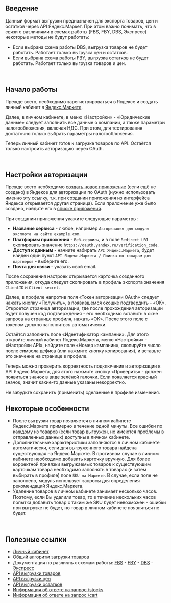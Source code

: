 Введение
---

Данный формат выгрузки предназначен для экспорта товаров, цен и остатков через API Яндекс.Маркет. При этом важно понимать, что в связи с различиями в схемах работы (FBS, FBY, DBS, Экспресс) некоторые методы не будут работать:
* Если выбрана схема работы DBS, выгрузка товаров не будет работать. Работает только выгрузка цен и остатков.
* Если выбрана схема работы FBY, выгрузка остатков не будет работать. Работает только выгрузка товаров и цен.

<br/>

Начало работы
---

Прежде всего, необходимо зарегистрироваться в Яндексе и создать личный кабинет в [Яндекс.Маркете](https://partner.market.yandex.ru/business/).

Далее, в личном кабинете, в меню «Настройки» - «Юридические данные» следует заполнить все данные о компании, а также параметры налогообложения, включая НДС. При этом, для тестирования достаточно только выбрать параметры налогообложения.

Теперь личный кабинет готов к загрузке товаров по API. Остаётся только настроить авторизацию через OAuth.

<br/>

Настройки авторизации
---

Прежде всего необходимо [создать новое приложение](https://oauth.yandex.ru/client/new) (если ещё не создано) в Яндексе для авторизации по OAuth (нужно использовать именно эту ссылку, т.к. при создании приложения из интерфейса Яндекса открывается другая страница). Если приложение уже было создано, найдите его в [списке приложений](https://oauth.yandex.ru).

При создании приложения укажите следующие параметры:

* **Название сервиса** - любое, например `Авторизация для модуля экспорта на сайте example.com`.
* **Платформы приложения** - `Веб-сервисы`, и в поле `Redirect URI` скопировать значение `https://oauth.yandex.ru/verification_code`.
* **Доступ к данным** - начните набирать `API Яндекс.Маркета`, будет найден один пункт `API Яндекс.Маркета / Поиска по товарам для партнеров` - выберите его.
* **Почта для связи** - указать свой email.

После сохранения настроек открывается карточка созданного приложения, откуда следует скопировать в профиль экспорта значения `ClientID` и `Client secret`.

Далее, в профиле напротив поля «Токен авторизации OAuth» следует нажать кнопку «Получить», в появившемся окошке подтвердить - «OK». Откроется страница авторизации, где после прохождения авторизации будет получен код подтверждения - его необходимо вставить в окне запроса на странице профиля, нажать «OK». После этого поле с токеном должно заполниться автоматически.

Остаётся заполнить поле «Идентификатор кампании». Для этого откройте личный кабинет Яндекс.Маркета, меню «Настройки» - «Настройки API», найдите поле «Номер кампании», скопируйте число после символа дефиса (или нажмите кнопку копирования), и вставьте это значение на странице в профиле.

Теперь можно проверить корректность подключения и авторизации к API Яндекс.Маркета, для этого нажмите кнопку «Проверить» - должен появиться значок в виде зелёной галочки. Если появляется красный значок, значит какие-то данные указаны некорректно.

Не забудьте сохранить (применить) сделанные в профиле изменения.

Некоторые особенности
---
* После выгрузки товар появляется в личном кабинете Яндекс.Маркета примерно в течение одной минуты. Все ошибки по каждому из товаров (если товар выгружен, но имеются проблемы в отправленных данных) доступны в личном кабинете.
* Дополнительные характеристики заполняются в личном кабинете автоматически, если для выгруженного товара найдена существующая на Яндекс.Маркете. В противном случае в личном кабинете необходимо добавить карточку вручную. Для более корректной привязки выгружаемых товаров к существующим карточкам товара необходимо заполнять в товарах (и затем выбирать в профиле) поле `SKU на Маркете`. В случае, если поле не заполнено, модуль использует запросы для определения рекомендаций Яндекс.Маркета.
* Удаление товаров в личном кабинете занимает несколько часов. Поэтому, если Вы удалили товар, то в течение нескольких часов попытка добавить товар с таким же SKU будет невозможен - ошибки при выгрузке не будет, но товар в личном кабинете появляться не будет.

<p><br/></p>

Полезные ссылки
---
* [Личный кабинет](https://partner.market.yandex.ru/business/)
* [Общий алгоритм загрузки товаров](https://yandex.ru/dev/market/partner-marketplace-cd/doc/dg/concepts/range-management.html)
* Документация по различных схемам работы: [FBS](https://yandex.ru/dev/market/partner-api/doc/ru/overview/fbs) - [FBY](https://yandex.ru/dev/market/partner-api/doc/ru/overview/fby) - [DBS](https://yandex.ru/dev/market/partner-api/doc/ru/overview/dbs) - [Экспресс](https://yandex.ru/dev/market/partner-api/doc/ru/overview/express)
* [API выгрузки товаров](https://yandex.ru/dev/market/partner-api/doc/ru/reference/offer-mappings/updateOfferMappingEntries)
* [API выгрузки цен](https://yandex.ru/dev/market/partner-api/doc/ru/reference/assortment/updatePrices)
* [API выгрузки остатков](https://yandex.ru/dev/market/partner-api/doc/ru/reference/stocks/updateStocks)
* [Информация об ответе на запрос /stocks](https://yandex.ru/dev/market/partner-api/doc/ru/pushapi/reference/getStocks)
* [Информация об ответе на запрос /cart](https://yandex.ru/dev/market/partner-api/doc/ru/pushapi/reference/post-cart)
